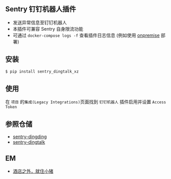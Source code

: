 ## Sentry 钉钉机器人插件

 - 发送异常信息至钉钉机器人
 - 本插件可兼容 Sentry 自身限流功能
 - 可通过 `docker-compose logs -f` 查看插件日志信息 (例如使用 [onpremise](https://github.com/getsentry/onpremise) 部署)

## 安装

```bash
$ pip install sentry_dingtalk_xz
```

## 使用

在 `项目` 的`集成(Legacy Integrations)`页面找到 `钉钉机器人` 插件启用并设置 `Access Token`

## 参照仓储

 - [sentry-dingding](https://github.com/anshengme/sentry-dingding)
 - [sentry-dingtalk](https://github.com/evilbs/sentry-dingtalk)

## EM
 - [酒店之外，就住小猪](http://www.xiaozhu.com/)
